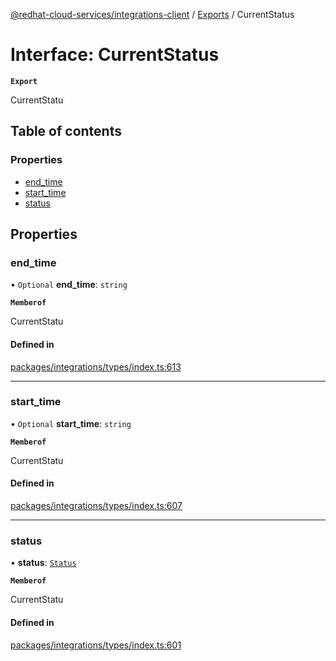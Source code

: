 [@redhat-cloud-services/integrations-client](../README.md) / [Exports](../modules.md) / CurrentStatus

# Interface: CurrentStatus

**`Export`**

CurrentStatu

## Table of contents

### Properties

- [end\_time](CurrentStatus.md#end_time)
- [start\_time](CurrentStatus.md#start_time)
- [status](CurrentStatus.md#status)

## Properties

### end\_time

• `Optional` **end\_time**: `string`

**`Memberof`**

CurrentStatu

#### Defined in

[packages/integrations/types/index.ts:613](https://github.com/RedHatInsights/javascript-clients/blob/main/packages/integrations/types/index.ts#L613)

___

### start\_time

• `Optional` **start\_time**: `string`

**`Memberof`**

CurrentStatu

#### Defined in

[packages/integrations/types/index.ts:607](https://github.com/RedHatInsights/javascript-clients/blob/main/packages/integrations/types/index.ts#L607)

___

### status

• **status**: [`Status`](../enums/Status.md)

**`Memberof`**

CurrentStatu

#### Defined in

[packages/integrations/types/index.ts:601](https://github.com/RedHatInsights/javascript-clients/blob/main/packages/integrations/types/index.ts#L601)
